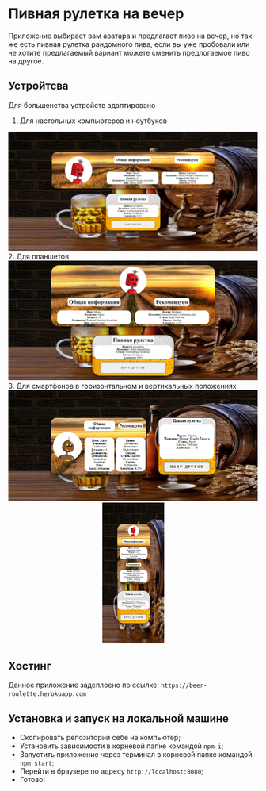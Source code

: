 # Пивная рулетка на вечер

Приложение выбирает вам аватара и предлагает пиво на вечер, но так-же есть пивная рулетка рандомного пива, если вы уже пробовали или не хотите предлагаемый вариант можете сменить предлогаемое пиво на другое.

## Устройтсва

Для большенства устройств адаптировано

1. Для настольных компьютеров и ноутбуков

<div align="center">
  <img src="screenshots/main.png" width="750"/>
</div>
2. Для планшетов
<div align="center">
  <img src="screenshots/tablet.png" width="750"/>
</div>
3. Для смартфонов в горизонтальном и вертикальных положениях
<div align="center">
  <img src="screenshots/phoneHorizontale.png" width="650"/>
  <img src="screenshots/phoneVerticale.png" width="125"/>
</div>

## Хостинг

Данное приложение задеплоено по ссылке: `https://beer-roulette.herokuapp.com`

## Установка и запуск на локальной машине

- Скопировать репозиторий себе на компьютер;
- Установить зависимости в корневой папке командой `npm i`;
- Запустить приложение через терминал в корневой папке командой `npm start`;
- Перейти в браузере по адресу `http://localhost:8080`;
- Готово!
